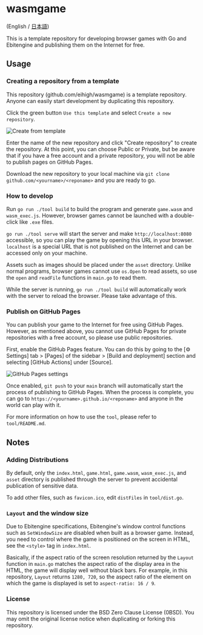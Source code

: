 # wasmgame

(English / [日本語](https://github.com/eihigh/wasmgame/blob/main/README_ja.md))

This is a template repository for developing browser games with Go and Ebitengine and publishing them on the Internet for free.

## Usage

### Creating a repository from a template
This repository (github.com/eihigh/wasmgame) is a template repository. Anyone can easily start development by duplicating this repository.

Click the green button `Use this template` and select `Create a new repository`.

![Create from template](https://github.com/eihigh/wasmgame/assets/44455895/1da9c20e-532c-4585-9953-7f58fb554e38)

Enter the name of the new repository and click "Create repository" to create the repository. At this point, you can choose Public or Private, but be aware that if you have a free account and a private repository, you will not be able to publish pages on GitHub Pages.

Download the new repository to your local machine via `git clone github.com/<yourname>/<reponame>` and you are ready to go.

### How to develop
Run `go run ./tool build` to build the program and generate `game.wasm` and `wasm_exec.js`. However, browser games cannot be launched with a double-click like `.exe` files.

`go run ./tool serve` will start the server and make `http://localhost:8080` accessible, so you can play the game by opening this URL in your browser. `localhost` is a special URL that is not published on the Internet and can be accessed only on your machine.

Assets such as images should be placed under the `asset` directory. Unlike normal programs, browser games cannot use `os.Open` to read assets, so use the `open` and `readFile` functions in `main.go` to read them.

While the server is running, `go run ./tool build` will automatically work with the server to reload the browser. Please take advantage of this.

### Publish on GitHub Pages
You can publish your game to the Internet for free using GitHub Pages. However, as mentioned above, you cannot use GitHub Pages for private repositories with a free account, so please use public repositories.

First, enable the GitHub Pages feature. You can do this by going to the [⚙ Settings] tab > [Pages] of the sidebar > [Build and deployment] section and selecting [GitHub Actions] under [Source].

![GitHub Pages settings](https://github.com/eihigh/wasmgame/assets/44455895/6637c9c0-74f7-4bdc-8c2e-1b2fa950ca98)

Once enabled, `git push` to your `main` branch will automatically start the process of publishing to GitHub Pages. When the process is complete, you can go to `https://<yourname>.github.io/<reponame>` and anyone in the world can play with it.

For more information on how to use the `tool`, please refer to `tool/README.md`.

## Notes

### Adding Distributions
By default, only the `index.html`, `game.html`, `game.wasm`, `wasm_exec.js`, and `asset` directory is published through the server to prevent accidental publication of sensitive data.

To add other files, such as `favicon.ico`, edit `distFiles` in `tool/dist.go`.

### `Layout` and the window size
Due to Ebitengine specifications, Ebitengine's window control functions such as `SetWindowSize` are disabled when built as a browser game. Instead, you need to control where the game is positioned on the screen in HTML, see the `<style>` tag in `index.html`.

Basically, if the aspect ratio of the screen resolution returned by the `Layout` function in `main.go` matches the aspect ratio of the display area in the HTML, the game will display well without black bars. For example, in this repository, `Layout` returns `1280, 720`, so the aspect ratio of the element on which the game is displayed is set to `aspect-ratio: 16 / 9`.

### License
This repository is licensed under the BSD Zero Clause License (0BSD). You may omit the original license notice when duplicating or forking this repository.
